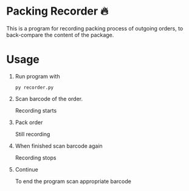 # Packing Recorder :fire:
This is a program for recording packing process of outgoing orders, to back-compare the content of the package.
# Usage 
1. Run program with

    `
    py recorder.py
    `

2. Scan barcode of the order.

    Recording starts  

3. Pack order

    Still recording

4. When finished scan barcode again

    Recording stops

5. Continue

    To end the program scan appropriate barcode
